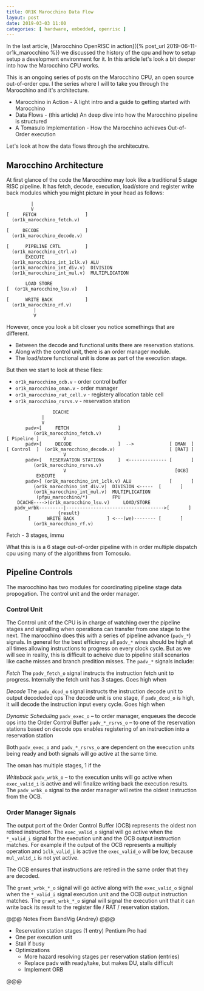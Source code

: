 ```yaml
---
title: OR1K Marocchino Data Flow
layout: post
date: 2019-03-03 11:00
categories: [ hardware, embedded, openrisc ]
---
```


In the last article, [Marocchino OpenRISC in action]({% post_url 2019-06-11-or1k_marocchino %})
we discussed the history of the cpu and how to setup setup a development environment for it.  In this
article let's look a bit deeper into how the Marocchino CPU works.

This is an ongoing series of posts on the Marocchino CPU, an open source out-of-order
cpu.  I the series where I will to take you through the Marocchino and it's architecture.

  - Marocchino in Action - A light intro and a guide to getting started with Marocchino
  - Data Flows - (this article) An deep dive into how the Marocchino pipeline is structured
  - A Tomasulo Implementation - How the Marocchino achieves Out-of-Order execution

Let's look at how the data flows through the architecutre.

## Marocchino Architecture

At first glance of the code the Marocchino may look like a traditional 5 stage
RISC pipeline.  It has fetch, decode, execution, load/store and register write
back modules which you might picture in your head as follows:

```
         |
         V
[     FETCH                  ]
  (or1k_marocchino_fetch.v)

[     DECODE                 ]
  (or1k_marocchino_decode.v)

[      PIPELINE CRTL         ]
  (or1k_marocchino_ctrl.v)
       EXECUTE
  (or1k_marocchino_int_1clk.v) ALU
  (or1k_marocchino_int_div.v)  DIVISION
  (or1k_marocchino_int_mul.v)  MULTIPLICATION

       LOAD STORE
[  (or1k_marocchino_lsu.v)   ]

[      WRITE BACK            ]
  (or1k_marocchino_rf.v)
          |
          V

```

However, once you look a bit closer you notice somethings that are different.

 - Between the decode and functional units there are reservation stations.
 - Along with the control unit, there is an order manager module.
 - The load/store functional unit is done as part of the execution stage.

But then we start to look at these files:

 - `or1k_marocchino_ocb.v` - order control buffer
 - `or1k_marocchino_oman.v` - order manager
 - `or1k_marocchino_rat_cell.v` - registery allocation table cell
 - `or1k_marocchino_rsrvs.v` - reservation station

```
                 ICACHE
		     |
		     V
       padv>[     FETCH                  ]
	      (or1k_marocchino_fetch.v)
[ Pipeline ]         V
       padv>[     DECODE                 ]  -->             [ OMAN  ]
[ Control  ]  (or1k_marocchino_decode.v)                    [ [RAT] ]
                     V
       padv>[   RESERVATION STATIONs     ]  <-------------- [       ]
	      (or1k_marocchino_rsrvs.v)
                     V                                        [OCB]
		   EXECUTE
       padv>[ (or1k_marocchino_int_1clk.v) ALU              [       ]
	      (or1k_marocchino_int_div.v)  DIVISION <-----  [       ]
	      (or1k_marocchino_int_mul.v)  MULTIPLICATION
	       (pfpu_marocchino/*)         FPU
    DCACHE---->(or1k_marocchino_lsu.v)     LOAD/STORE
   padv_wrbk---------|------------------------------------>[       ]
                   {result}
	    [      WRITE BACK            ] <---(we)-------- [       ]
	      (or1k_marocchino_rf.v)

```

Fetch - 3 stages, immu

What this is is a 6 stage out-of-order pipeline with in order multiple dispatch
cpu using many of the algorithms from Tomosulo. 

## Pipeline Controls

The marocchino has two modules for coordinating pipeline stage data propogation.  The
control unit and the order manager.

### Control Unit

The Control unit of the CPU is in charge of watching over the pipeline stages
and signalling when operations can transfer from one stage to the next.  The
marocchino does this with a series of pipeline advance (`padv_*`) signals.  In general for the
best efficiency all `padv_*` wires should be high at all times allowing
instructions to progress on every clock cycle.  But as we will see in reality, this
is difficult to acheive due to pipeline stall scenarios like cache misses and branch predition misses.
The `padv_*` signals include:

*Fetch*
The `padv_fetch_o` signal instructs the instruction fetch unit to progress.
Internally the fetch unit has 3 stages.
Goes high when

*Decode*
The `padv_dcod_o` signal instructs the instruction decode unit to output decodeded ops
The decode unit is one stage, if `padv_dcod_o` is high, it will decode the instruction
input every cycle.
Goes high when

*Dynamic Scheduling*
`padv_exec_o` – to order manager, enqueues the decode ops into the Order Control
Buffer `padv_*_rsrvs_o` – to one of the reservation stations based on decode ops
enables registering of an instruction into a reservation station

Both `padv_exec_o` and `padv_*_rsrvs_o` are dependent on the execution units being
ready and both signals will go active at the same time.

The oman has multiple stages, 1 if the 

*Writeback*
`padv_wrbk_o` – to the execution units will go active when `exec_valid_i` is active
and will finalize writing back the execution results.  The `padv_wrbk_o` signal to
the order manager will retire the oldest instruction from the OCB.

### Order Manager Signals

The output port of the Order Control Buffer (OCB) represents the oldest non
retired instruction.  The `exec_valid_o` signal will go active when the
`*_valid_i`
signal for the execution unit and the OCB output instruction matches.  For
example if the output of the OCB represents a multiply operation and
`1clk_valid_i` is active the `exec_valid_o` will be low, because `mul_valid_i` is not
yet active.

The OCB ensures that instructions are retired in the same order that they are
decoded.

The `grant_wrbk_*_o` signal will go active along with the `exec_valid_o` signal when
the `*_valid_i` signal execution unit and the OCB output instruction matches. The
`grant_wrbk_*_o` signal will signal the execution unit that it can write back its
result to the register file / RAT / reservation station.

@@@ Notes From BandVig (Andrey) @@@

 - Reservation station stages (1 entry) Pentium Pro had
 - One per execution unit
 - Stall if busy
 - Optimizations
   * More hazard resolving stages per reservation station (entries)
   * Replace padv with ready/take, but makes DU, stalls difficult
   * Implement ORB

@@@

